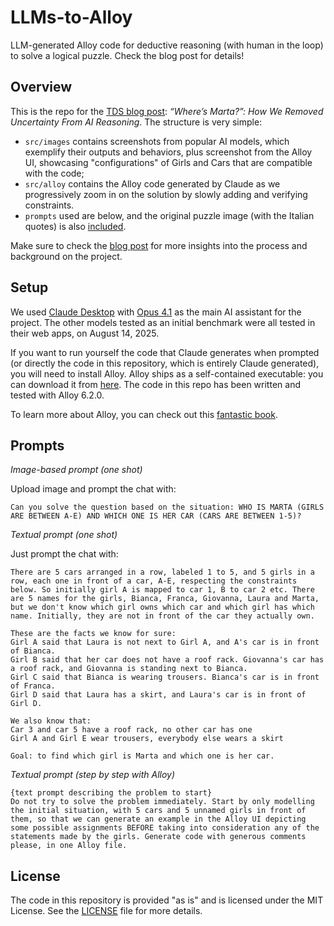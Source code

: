 # LLMs-to-Alloy
LLM-generated Alloy code for deductive reasoning (with human in the loop) to solve a logical puzzle. Check the blog post for details!

## Overview

This is the repo for the [TDS blog post](https://towardsdatascience.com/interactive-proofs-with-claude/): _“Where’s Marta?”: How We Removed Uncertainty From AI Reasoning_. The structure is very simple:

* `src/images` contains screenshots from popular AI models, which exemplify their outputs and behaviors, plus screenshot from the Alloy UI, showcasing "configurations" of Girls and Cars that are compatible with the code;
* `src/alloy` contains the Alloy code generated by Claude as we progressively zoom in on the solution by slowly adding and verifying constraints. 
* `prompts` used are below, and the original puzzle image (with the Italian quotes) is also [included](src/images/puzzle.png).

Make sure to check the [blog post](https://towardsdatascience.com/interactive-proofs-with-claude/) for more insights into the process and background on the project.

## Setup

We used [Claude Desktop](https://claude.ai/download) with [Opus 4.1](https://claude.ai/new) as the main AI assistant for the project. The other models tested as an initial benchmark were all tested in their web apps, on August 14, 2025.

If you want to run yourself the code that Claude generates when prompted (or directly the code in this repository, which is entirely Claude generated), you will need to install Alloy. Alloy ships as a self-contained executable: you can download it from [here](https://alloytools.org/download.html). The code in this repo has been written and tested with Alloy 6.2.0.

To learn more about Alloy, you can check out this [fantastic book](https://mitpress.mit.edu/9780262528900/software-abstractions/).

## Prompts

*Image-based prompt (one shot)*

Upload image and prompt the chat with:

```text
Can you solve the question based on the situation: WHO IS MARTA (GIRLS ARE BETWEEN A-E) AND WHICH ONE IS HER CAR (CARS ARE BETWEEN 1-5)?
```

*Textual prompt (one shot)*

Just prompt the chat with:

```text
There are 5 cars arranged in a row, labeled 1 to 5, and 5 girls in a row, each one in front of a car, A-E, respecting the constraints below. So initially girl A is mapped to car 1, B to car 2 etc. There are 5 names for the girls, Bianca, Franca, Giovanna, Laura and Marta, but we don't know which girl owns which car and which girl has which name. Initially, they are not in front of the car they actually own.

These are the facts we know for sure:
Girl A said that Laura is not next to Girl A, and A's car is in front of Bianca. 
Girl B said that her car does not have a roof rack. Giovanna's car has a roof rack, and Giovanna is standing next to Bianca.
Girl C said that Bianca is wearing trousers. Bianca's car is in front of Franca.
Girl D said that Laura has a skirt, and Laura's car is in front of Girl D. 

We also know that:
Car 3 and car 5 have a roof rack, no other car has one
Girl A and Girl E wear trousers, everybody else wears a skirt 

Goal: to find which girl is Marta and which one is her car.
```

*Textual prompt (step by step with Alloy)*

```text
{text prompt describing the problem to start}
Do not try to solve the problem immediately. Start by only modelling the initial situation, with 5 cars and 5 unnamed girls in front of them, so that we can generate an example in the Alloy UI depicting some possible assignments BEFORE taking into consideration any of the statements made by the girls. Generate code with generous comments please, in one Alloy file.
```

## License

The code in this repository is provided "as is" and is licensed under the MIT License. See the [LICENSE](LICENSE) file for more details.
